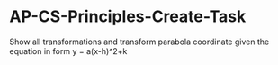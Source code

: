 # AP-CS-Principles-Create-Task
Show all transformations and transform parabola coordinate given the equation in form y =  a(x-h)^2+k
